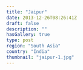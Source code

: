```yaml
---
title: "Jaipur"
date: 2013-12-26T08:26:41Z
draft: false
description: ""
hasGallery: true
type: post
region: "South Asia"
country: "India"
thumbnail: "jaipur-1.jpg"
---
```

